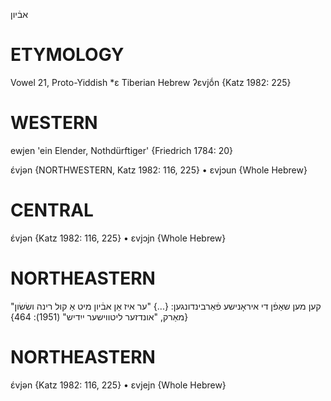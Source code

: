 אבֿיון

ETYMOLOGY
===========
Vowel 21, Proto-Yiddish *ɛ
Tiberian Hebrew ʔɛvjṓn
{Katz 1982: 225}

WESTERN
========

ewjen 'ein Elender, Nothdürftiger' {Friedrich 1784: 20}

ɛ́vjən {NORTHWESTERN, Katz 1982: 116, 225}
	•	ɛvjɔun {Whole Hebrew}

CENTRAL
========

ɛ́vjən {Katz 1982: 116, 225}
	•	ɛvjɔjn {Whole Hebrew}

NORTHEASTERN
==============

קען מען שאַפֿן די איראָנישע פֿאַרבינדונגען: {...} "ער איז אַן אבֿיון מיט אַ קול רינה ושׂשׂון"
{מאַרק, "אונדזער ליטווישער ייִדיש" (1951): 464}

NORTHEASTERN
==============

ɛ́vjən {Katz 1982: 116, 225}
	•	ɛvjejn {Whole Hebrew}